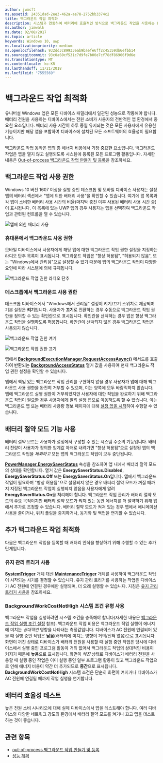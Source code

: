 ```yaml
---
author: jwmsft
ms.assetid: 24351dad-2ee3-462a-ae78-2752bb3374c2
title: 백그라운드 작업 최적화
description: 시스템과 연동하여 배터리에 효율적인 방식으로 백그라운드 작업을 사용하는 UWP 앱을 만듭니다.
ms.author: jimwalk
ms.date: 02/08/2017
ms.topic: article
keywords: Windows 10, uwp
ms.localizationpriority: medium
ms.openlocfilehash: 932dd3c89933eab9baefe6ff2c45359db6efbb14
ms.sourcegitcommit: 93c0a60cf531c7d9fe7b00e7cf78df86906f9d6e
ms.translationtype: MT
ms.contentlocale: ko-KR
ms.lasthandoff: 11/21/2018
ms.locfileid: "7555569"
---
```

# <a name="optimize-background-activity"></a>백그라운드 작업 최적화

유니버설 Windows 앱은 모든 디바이스 패밀리에서 일관된 성능으로 작동해야 합니다. 배터리 전원을 사용하는 디바이스에서는 전원 소비가 사용자의 전반적인 앱 환경에서 중요한 요소입니다. 배터리 사용 시간이 하루 종일 유지되는 것은 모든 사용자에게 유용한 기능이지만 해당 앱을 포함하여 디바이스에 설치된 모든 소프트웨어의 효율성이 필요합니다. 

백그라운드 작업 동작은 앱의 총 에너지 비용에서 가장 중요한 요소입니다. 백그라운드 작업은 앱을 열지 않고 실행되도록 시스템에 등록된 모든 프로그램 활동입니다. 자세한 내용은 [Out-of-process 백그라운드 작업 만들기 및 등록](https://msdn.microsoft.com/windows/uwp/launch-resume/create-and-register-a-background-task)을 참조하세요.

## <a name="background-activity-permissions"></a>백그라운드 작업 사용 권한

Windows 10 버전 1607 이상을 실행 중인 데스크톱 및 모바일 디바이스 사용자는 설정 앱의 배터리 섹션에서 "앱에 의한 배터리 사용"을 확인할 수 있습니다. 여기에 앱 목록과 각 앱이 소비한 배터리 사용 시간의 비율(마지막 충전 이후 사용된 배터리 사용 시간 중)이 표시됩니다. 이 목록에 있는 UWP 앱의 경우 사용자는 앱을 선택하여 백그라운드 작업과 관련된 컨트롤을 열 수 있습니다.

![앱에 의한 배터리 사용](images/battery-usage-by-app.png)

### <a name="background-permissions-on-mobile"></a>휴대폰에서 백그라운드 사용 권한

모바일 디바이스에서 사용자에게 해당 앱에 대한 백그라운드 작업 권한 설정을 지정하는 라디오 단추 목록이 표시됩니다. 백그라운드 작업은 "항상 허용됨", "허용되지 않음", 또는 "Windows에서 관리됨"으로 설정할 수 있기 때문에 앱의 백그라운드 작업이 다양한 요인에 따라 시스템에 의해 규제됩니다. 

![백그라운드 작업 권한 라디오 단추](images/background-task-permissions.png)

### <a name="background-permissions-on-desktop"></a>데스크톱에서 백그라운드 사용 권한

데스크톱 디바이스에서 "Windows에서 관리됨" 설정이 켜기/끄기 스위치로 제공되며 기본 설정은 **켜기**입니다. 사용자가 **끄기**로 전환하는 경우 수동으로 백그라운드 작업 권한을 정의할 수 있는 확인란으로 표시됩니다. 확인란을 선택하는 경우 앱은 항상 백그라운드 작업을 실행하도록 허용합니다. 확인란이 선택되지 않은 경우 백그라운드 작업은 사용되지 않습니다.

![백그라운드 작업 권한 켜기](images/background-task-permissions-on.png)

![백그라운드 작업 권한 끄기](images/background-task-permissions-off.png)

앱에서 [**BackgroundExecutionManager.RequestAccessAsync()**](https://msdn.microsoft.com/library/windows/apps/windows.applicationmodel.background.backgroundexecutionmanager.requestaccessasync.aspx) 메서드를 호출하여 반환되는 [**BackgroundAccessStatus**](https://docs.microsoft.com/en-us/uwp/api/windows.applicationmodel.background.backgroundaccessstatus) 열거 값을 사용하여 현재 백그라운드 작업 권한 설정을 확인할 수 있습니다.

앱에서 책임 있는 백그라운드 작업 관리를 구현하지 않을 경우 사용자가 앱에 대해 백그라운드 사용 권한을 완전히 거부할 수 있으며, 이는 양쪽에 모두 바람직하지 않습니다. 앱에 백그라운드 실행 권한이 거부되었지만 사용자에 대한 작업을 완료하기 위해 백그라운드 작업이 필요한 경우 사용자에게 알려 설정 앱으로 이동하도록 할 수 있습니다. 이는 백그라운드 앱 또는 배터리 사용량 정보 페이지에 대해 [설정 앱을 시작](https://docs.microsoft.com/en-us/windows/uwp/launch-resume/launch-settings-app)하여 수행할 수 있습니다.

## <a name="work-with-the-battery-saver-feature"></a>배터리 절약 모드 기능 사용
배터리 절약 모드는 사용자가 설정에서 구성할 수 있는 시스템 수준의 기능입니다. 배터리 잔량이 사용자가 정의한 임계값 아래로 내려가면 "항상 허용됨"으로 설정된 앱의 백그라운드 작업을 *제외하고* 모든 앱의 백그라운드 작업이 모두 중단됩니다.

[**PowerManager.EnergySaverStatus**](https://docs.microsoft.com/en-us/uwp/api/windows.system.power.energysaverstatus) 속성을 참조하여 앱 내에서 배터리 절약 모드의 상태를 확인합니다. 열거 값은 **EnergySaverStatus.Disabled**, **EnergySaverStatus.Off** 또는 **EnergySaverStatus.On**입니다. 앱에서 백그라운드 작업이 필요하며 "항상 허용됨"으로 설정되지 않은 경우 배터리 절약 모드가 꺼질 때까지 지정된 백그라운드 작업이 실행되지 않음을 사용자에게 알려 **EnergySaverStatus.On**을 처리해야 합니다. 백그라운드 작업 관리가 배터리 절약 모드의 주요 목적이지만 배터리 절약 모드가 켜져 있는 동안 에너지를 더 절약하기 위해 앱에서 추가로 조정할 수 있습니다.  배터리 절약 모드가 켜져 있는 경우 앱에서 애니메이션 사용을 줄이거나, 위치 폴링을 중지하거나, 동기화 및 백업을 연기할 수 있습니다. 

## <a name="further-optimize-background-tasks"></a>추가 백그라운드 작업 최적화
다음은 백그라운드 작업을 등록할 때 배터리 인식을 향상하기 위해 수행할 수 있는 추가 단계입니다.

### <a name="use-a-maintenance-trigger"></a>유지 관리 트리거 사용 
[**SystemTrigger**](https://msdn.microsoft.com/library/windows/apps/windows.applicationmodel.background.systemtrigger.aspx) 개체 대신 [**MaintenanceTrigger**](https://msdn.microsoft.com/library/windows/apps/windows.applicationmodel.background.maintenancetrigger.aspx) 개체를 사용하여 백그라운드 작업이 시작되는 시기를 결정할 수 있습니다. 유지 관리 트리거를 사용하는 작업은 디바이스가 AC 전원에 연결된 경우에만 실행되며, 더 오래 실행할 수 있습니다. 지침은 [유지 관리 트리거 사용](https://msdn.microsoft.com/windows/uwp/launch-resume/use-a-maintenance-trigger)을 참조하세요.

### <a name="use-the-backgroundworkcostnothigh-system-condition-type"></a>**BackgroundWorkCostNotHigh** 시스템 조건 유형 사용
백그라운드 작업을 실행하려면 시스템 조건을 충족해야 합니다(자세한 내용은 [백그라운드 작업 실행 조건 설정](https://msdn.microsoft.com/windows/uwp/launch-resume/set-conditions-for-running-a-background-task) 참조). 백그라운드 작업 비용은 백그라운드 작업 실행이 에너지에 미치는 *상대적인* 영향을 나타내는 측정값입니다. 디바이스가 AC 전원에 연결되어 있을 때 실행 중인 작업은 **낮음**(배터리에 미치는 영향이 거의/전혀 없음)으로 표시됩니다. 화면이 꺼진 상태로 디바이스가 배터리 전원을 사용할 때 실행 중인 작업은 당시에 디바이스에서 실행 중인 프로그램 활동이 거의 없어서 백그라운드 작업의 상대적인 비용이 커지기 때문에 **높음**으로 표시됩니다. 화면이 *켜진* 상태로 디바이스가 배터리 전원을 사용할 때 실행 중인 작업은 이미 실행 중인 일부 프로그램 활동이 있고 백그라운드 작업으로 인해 에너지 비용이 약간 더 추가되므로 **중간**으로 표시됩니다. **BackgroundWorkCostNotHigh** 시스템 조건은 단순히 화면이 켜지거나 디바이스가 AC 전원에 연결될 때까지 작업 실행을 연기합니다.

## <a name="test-battery-efficiency"></a>배터리 효율성 테스트

높은 전원 소비 시나리오에 대해 실제 디바이스에서 앱을 테스트해야 합니다. 여러 디바이스와 다양한 네트워크 강도의 환경에서 배터리 절약 모드를 켜거나 끄고 앱을 테스트하는 것이 좋습니다.

## <a name="related-topics"></a>관련 항목

* [out-of-process 백그라운드 작업 만들기 및 등록](https://msdn.microsoft.com/windows/uwp/launch-resume/create-and-register-a-background-task)  
* [성능 계획](https://msdn.microsoft.com/windows/uwp/debug-test-perf/planning-and-measuring-performance)  

